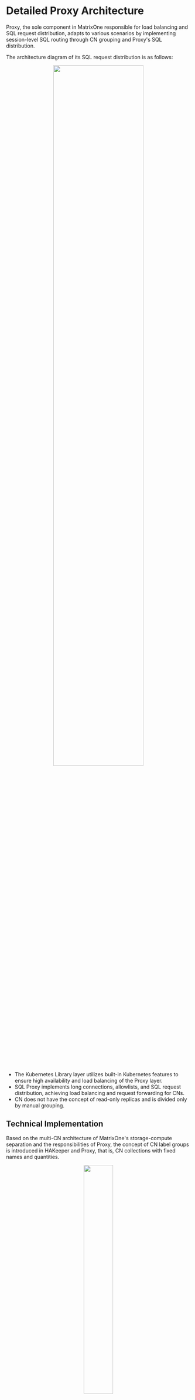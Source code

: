 # Detailed Proxy Architecture

Proxy, the sole component in MatrixOne responsible for load balancing and SQL request distribution, adapts to various scenarios by implementing session-level SQL routing through CN grouping and Proxy's SQL distribution.

The architecture diagram of its SQL request distribution is as follows:

<div align="center">
<img src=https://github.com/matrixorigin/artwork/blob/main/docs/overview/proxy/proxy-arch.png?raw=true width=70% heigth=70%/>
</div>

- The Kubernetes Library layer utilizes built-in Kubernetes features to ensure high availability and load balancing of the Proxy layer.
- SQL Proxy implements long connections, allowlists, and SQL request distribution, achieving load balancing and request forwarding for CNs.
- CN does not have the concept of read-only replicas and is divided only by manual grouping.

## Technical Implementation

Based on the multi-CN architecture of MatrixOne's storage-compute separation and the responsibilities of Proxy, the concept of CN label groups is introduced in HAKeeper and Proxy, that is, CN collections with fixed names and quantities.

<div align="center">
<img src=https://github.com/matrixorigin/artwork/blob/main/docs/overview/proxy/proxy-arch-2.png?raw=true width=40% heigth=40%/>
</div>

As shown in the figure above, the technical implementation process is explained as follows:

1. Create different CN labels through configuration options in the `yaml` file (including configuration, replica count, and tenant).
2. When the MatrixOne cluster starts, MatrixOne will launch the same number of Pods according to the replica count of each CN label, and HAKeeper will uniformly apply the corresponding labels.
3. MatrixOne Operator (i.e., MatrixOne cluster resource manager in Kubernetes) is responsible for dynamically maintaining the CN quantity within the CN label group. After a CN node goes down, it launches the same number of CNs.
4. The Proxy component determines the connection session parameters and forwards a specific session to the corresponding CN group, implementing SQL routing.

   - If a session request does not have a matching CN label, it will search for CNs with empty labels. If found, it will connect to the CN group with blank labels; otherwise, the connection will fail.
   - During expansion, Proxy migrates existing connections based on the session count of existing CN nodes, moving existing sessions to new CN nodes. The session count of the migrated nodes is close to being balanced, achieving load balancing.
   - During contraction, the Proxy migrates existing sessions of CN nodes that are about to go offline to other nodes. The session count of the migrated nodes is close to being balanced, thus achieving load balancing.

5. Proxy is responsible for intra-group load balancing within the same CN label group.

The Proxy analyzes the parameters in the session request to determine whether the request matches the CN label. In implementing SQL routing, session parameters are used to find the CN label group matching the request. Specifically, the Proxy may examine specific fields in the CN label, such as tenant information, replica count, etc., to route the request to the appropriate CN label group. This way, the Proxy can match session requests with CN labels and ensure that requests are routed to the correct CN node.

## Reference

To learn more about implementing load balancing through Proxy, see [Using Proxy for Tenant and Load Independent Resource Management](../../Deploy/mgmt-cn-group-using-proxy.md).
